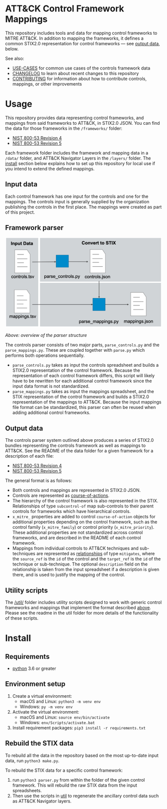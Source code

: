 # ATT&CK Control Framework Mappings
This repository includes tools and data for mapping control frameworks to MITRE ATT&amp;CK. In addition to mapping the frameworks, it defines a common STIX2.0 representation for control frameworks &mdash; see [output data](#output-data), below.

See also:
- [USE-CASES](USE-CASES.md) for common use cases of the controls framework data
- [CHANGELOG](CHANGELOG.md) to learn about recent changes to this repository
- [CONTRIBUTING](CONTRIBUTING.md) for information about how to contribute controls, mappings, or other improvements

# Usage

This repository provides data representing control frameworks, and mappings from said frameworks to ATT&CK, in STIX2.0 JSON. You can find the data for those frameworks in the `/frameworks/` folder:
- [NIST 800-53 Revision 4](frameworks/nist800-53-r4/)
- [NIST 800-53 Revision 5](frameworks/nist800-53-r5/)

Each framework folder includes the framework and mapping data in a `/data/` folder, and ATT&CK Navigator Layers in the `/layers/` folder. The [install](#install) section below explains how to set up this repository for local use if you intend to extend the defined mappings.


## Input data
Each control framework has one input for the controls and one for the mappings. The controls input is generally supplied by the organization publishing the controls in the first place. The mappings were created as part of this project. 

## Framework parser

<img src="docs/parser_overview.png" width="720px">

*Above: overview of the parser structure*

The controls parser consists of two major parts, `parse_controls.py` and the `parse_mappings.py`. These are coupled together with `parse.py` which performs both operations sequentially. 
- `parse_controls.py` takes as input the controls spreadsheet and builds a STIX2.0 representation of the control framework. Because the representation of each control framework differs, this script will likely have to be rewritten for each additional control framework since the input data format is not standardized.
- `parse_mappings.py` takes as input the mappings spreadsheet, and the STIX representation of the control framework and builds a STIX2.0 representation of the mappings to ATT&CK. Because the input mappings file format can be standardized, this parser can often be reused when adding additional control frameworks.

## Output data

The controls parser system outlined above produces a series of STIX2.0 bundles representing the controls framework as well as mappings to ATT&CK. See the README of the data folder for a given framework for a description of each file:
- [NIST 800-53 Revision 4](frameworks/nist800-53-r4/data/)
- [NIST 800-53 Revision 5](frameworks/nist800-53-r5/data/)

The general format is as follows:
- Both controls and mappings are represented in STIX2.0 JSON.
- Controls are represented as [course-of-actions](https://docs.oasis-open.org/cti/stix/v2.0/csprd01/part2-stix-objects/stix-v2.0-csprd01-part2-stix-objects.html#_Toc476230929).
- The hierarchy of the control framework is also represented in the STIX. Relationships of type `subcontrol-of` map sub-controls to their parent controls for frameworks which have hierarchical controls. 
- `x_mitre_` properties are added to control `course-of-action` objects for additional properties depending on the control framework, such as the control family (`x_mitre_family`) or control priority (`x_mitre_priority`). These additional properties are not standardized across control frameworks, and are described in the README of each control framework.
- Mappings from individual controls to ATT&CK techniques and sub-techniques are represented as [relationships](https://docs.oasis-open.org/cti/stix/v2.0/csprd01/part2-stix-objects/stix-v2.0-csprd01-part2-stix-objects.html#_Toc476230970) of type `mitigates`, where the `source_ref` is the `id` of the control and the `target_ref` is the `id` of the technique or sub-technique. The optional `description` field on the relationship is taken from the input spreadsheet if a description is given there, and is used to justify the mapping of the control.

## Utility scripts

The [/util/](util/) folder includes utility scripts designed to work with generic control frameworks and mappings that implement the format described [above](#output-data). Please see the readme in the util folder for more details of the functionality of these scripts.

# Install
## Requirements

- [python](https://www.python.org/) 3.6 or greater

## Environment setup

1. Create a virtual environment: 
    - macOS and Linux: `python3 -m venv env`
    - Windows: `py -m venv env`
2. Activate the virtual environment: 
    - macOS and Linux: `source env/bin/activate`
    - Windows: `env/Scripts/activate.bat`
3. Install requirement packages: `pip3 install -r requirements.txt`

## Rebuild the STIX data

To rebuild all the data in the repository based on the most up-to-date input data, run `python3 make.py`.

To rebuild the STIX data for a specific control framework:
1. run `python3 parser.py` from within the folder of the given control framework. This will rebuild the raw STIX data from the input spreadsheets.
2. Then use the scripts in [util](util/) to regenerate the ancillary control data such as ATT&CK Navigator layers.
